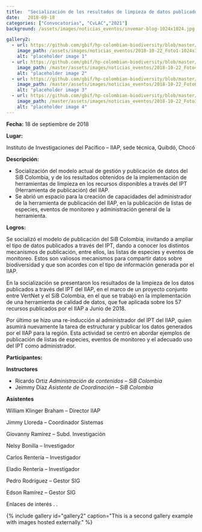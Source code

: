 ```yaml
---
title:  "Socialización de los resultados de limpieza de datos publicados a través del ipt del IIAP"
date:   2018-09-18
categories: ["Convocatorias", "CvLAC","2021"]
background: /assets/images/noticias_eventos/invemar-blog-1024x1024.jpg

gallery2:
  - url: https://github.com/gbif/hp-colombian-biodiversity/blob/master/assets/images/noticias_eventos/2018-10-22_Foto1-1024x768.jpg
    image_path: /assets/images/noticias_eventos/2018-10-22_Foto1-1024x768.jpg
    alt: "placeholder image 1"
  - url: https://github.com/gbif/hp-colombian-biodiversity/blob/master/assets/images/noticias_eventos/2018-10-22_Foto4-1024x768.jpg
    image_path: /master/assets/images/noticias_eventos/2018-10-22_Foto4-1024x768.jpg
    alt: "placeholder image 2"
  - url: https://github.com/gbif/hp-colombian-biodiversity/blob/master/assets/images/noticias_eventos/2018-10-22_Foto6-768x1024.jpg
    image_path: /master/assets/images/noticias_eventos/2018-10-22_Foto6-768x1024.jpg
    alt: "placeholder image 3"
  - url: https://github.com/gbif/hp-colombian-biodiversity/blob/master/assets/images/noticias_eventos/2018-10-22_Foto3-1024x768.jpg
    image_path: /master/assets/images/noticias_eventos/2018-10-22_Foto3-1024x768.jpg
    alt: "placeholder image 4"
---
```


**Fecha:**
18 de septiembre de 2018

**Lugar:**

Instituto de Investigaciones del Pacífico – IIAP, sede técnica, Quibdó, Chocó

**Descripción:**

+ Socialización del modelo actual de gestión y publicación de datos del SiB Colombia, y de los resultados obtenidos de la implementación de herramientas de limpieza en los recursos disponibles a través del IPT (Herramienta de publicación)  del IIAP.
+ Se abrió un espacio para la creación de capacidades del administrador de la herramienta de publicación del IIAP, en la publicación de listas de especies, eventos de monitoreo y administración general de la herramienta.
 

**Logros:**

Se socializó el modelo de publicación del SiB Colombia, invitando a ampliar el tipo de datos publicados a través del IPT, dando a conocer los distintos mecanismos de publicación, entre ellos, las listas de especies y eventos de monitoreo. Estos son valiosos mecanismos para compartir datos sobre biodiversidad y que son acordes con el tipo de información generada por el IIAP.

En la socialización se presentaron los resultados de la limpieza de los datos publicados a través del IPT del IIAP, en el marco de un proyecto conjunto entre VertNet y el SiB Colombia, en el que se trabajó en la implementación de una herramienta de calidad de datos, que fue aplicada sobre los 57 recursos publicados por el IIAP a Junio de 2018.

Por último se hizo una re-inducción al administrador del IPT del IIAP, quien asumirá nuevamente la tarea de estructurar y publicar los datos generados por el IIAP para la región. Esta actividad se centró en abordar ejemplos de publicación de listas de especies, eventos de monitoreo y el adecuado uso del IPT como administrador.

 

**Participantes:**

**Instructores**

+ Ricardo Ortiz
*Administración de contenidos – SiB Colombia*
+ Jeimmy Díaz
*Asistente de Coordinación – SiB Colombia*

**Asistentes**

William Klinger Braham – Director IIAP

Jimmy Lloreda – Coordinador Sistemas

Giovanny  Ramírez – Subd. Investigación

Nelsy Bonilla – Investigador

Carlos Rentería – Investigador

Eladio Rentería – Investigador

Pedro Rodríguez – Gestor SIG

Edson Ramírez – Gestor SIG

Enlaces de interés
.
.

{% include gallery id="gallery2" caption="This is a second gallery example with images hosted externally." %}


